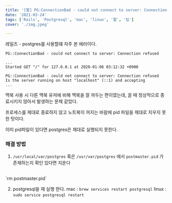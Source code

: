 ```yaml
---
title: '[짧] PG:ConnectionBad - could not connect to server: Connection refused'
date: '2021-03-24'
tags: ['Rails', 'Postgresql', 'mac', 'linux', '짧', '팁']
cover: './img.jpeg'

---
```


레일즈 - postgres를 사용할떄 자주 본 에러이다.

```shell
PG::ConnectionBad - could not connect to server: Connection refused
```

```shell
...
Started GET "/" for 127.0.0.1 at 2020-01-06 03:12:32 +0900

PG::ConnectionBad - could not connect to server: Connection refused
Is the server running on host "localhost" (::1) and accepting
...
```

맥북 사용 시 다른 맥북 유저에 비해 맥북을 잘 꺼두는 편이였는데, 끌 때 정상적으로 종료시키지 않아서 발생하는 문제 같았다.

프로세스를 제대로 종료하지 않고 노트북이 꺼지는 바람에 pid 파일을 제대로 지우지 못한 탓이다.

이미 pid파일이 있다면 postgres은 제대로 실행되지 못한다.

### 해결 방법
1.  `/usr/local/var/postgres` 혹은 `/usr/var/postgres` 에서 `postmaster.pid` 가 존재하는지 확인 
있다면 지운다 
<br/>
`rm postmaster.pid`

2. postgresql을 재 실행 한다. 
mac : `brew services restart postgresql`
linux : `sudo service postgresql restart`


